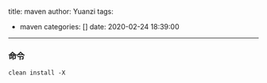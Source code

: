 title: maven
author: Yuanzi
tags:
  - maven
categories: []
date: 2020-02-24 18:39:00
---
### 命令
    clean install -X